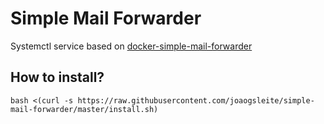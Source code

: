 # Simple Mail Forwarder

Systemctl service based on [docker-simple-mail-forwarder](https://github.com/huan/docker-simple-mail-forwarder)

## How to install?

```
bash <(curl -s https://raw.githubusercontent.com/joaogsleite/simple-mail-forwarder/master/install.sh)
```